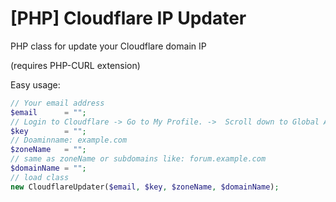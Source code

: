 # [PHP] Cloudflare IP Updater
PHP class for update your Cloudflare domain IP

(requires PHP-CURL extension)

Easy usage:
```php
// Your email address
$email 		= "";
// Login to Cloudflare -> Go to My Profile. ->  Scroll down to Global API Key -> Click View
$key 		= "";
// Doaminname: example.com
$zoneName 	= "";
// same as zoneName or subdomains like: forum.example.com 
$domainName	= "";
// load class
new CloudflareUpdater($email, $key, $zoneName, $domainName);
```
